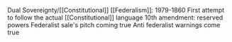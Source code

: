 Dual Sovereignty/[[Constitutional]] [[Federalism]]: 1979-1860
First attempt to follow the actual [[Constitutional]] language
10th amendment: reserved powers
Federalist sale's pitch coming true
Anti federalist warnings come true
